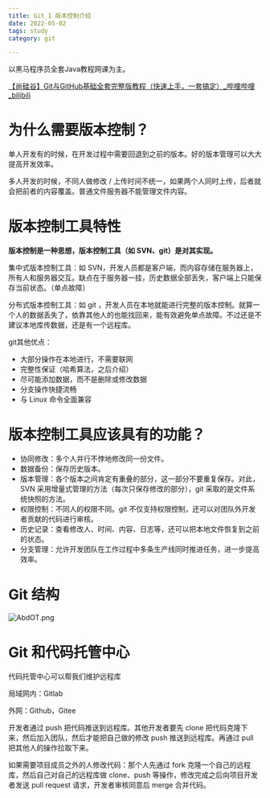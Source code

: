```yaml
---
title: Git_1 版本控制介绍
date: 2022-05-02
tags: study
category: git

---
```


以黑马程序员全套Java教程网课为主。

[【尚硅谷】Git与GitHub基础全套完整版教程（快速上手，一套搞定）_哔哩哔哩_bilibili](https://www.bilibili.com/video/BV1pW411A7a5?p=3&spm_id_from=pageDriver)

# 为什么需要版本控制？

单人开发有的时候，在开发过程中需要回退到之前的版本。好的版本管理可以大大提高开发效率。

多人开发的时候，不同人做修改 / 上传时间不统一，如果两个人同时上传，后者就会把前者的内容覆盖。普通文件服务器不能管理文件内容。

# 版本控制工具特性

**版本控制是一种思想，版本控制工具（如 SVN、git）是对其实现。**

集中式版本控制工具：如 SVN，开发人员都是客户端，而内容存储在服务器上，所有人和服务器交互。缺点在于服务器一挂，历史数据全部丢失，客户端上只能保存当前状态。（单点故障）

分布式版本控制工具：如 git ，开发人员在本地就能进行完整的版本控制。就算一个人的数据丢失了，依靠其他人的也能找回来，能有效避免单点故障。不过还是不建议本地库传数据，还是有一个远程库。

git其他优点：

- 大部分操作在本地进行，不需要联网
- 完整性保证（哈希算法，之后介绍）
- 尽可能添加数据，而不是删除或修改数据
- 分支操作快捷流畅
- 与 Linux 命令全面兼容

# 版本控制工具应该具有的功能？

- 协同修改：多个人并行不悖地修改同一份文件。
- 数据备份：保存历史版本。
- 版本管理：各个版本之间肯定有重叠的部分，这一部分不要重复保存。对此，SVN 采用增量式管理的方法（每次只保存修改的部分），git 采取的是文件系统快照的方法。
- 权限控制：不同人的权限不同。git 不仅支持权限控制，还可以对团队外开发者贡献的代码进行审核。
- 历史记录：查看修改人、时间、内容、日志等，还可以把本地文件恢复到之前的状态。
- 分支管理：允许开发团队在工作过程中多条生产线同时推进任务，进一步提高效率。

# Git 结构

![AbdOT.png](https://s1.328888.xyz/2022/05/01/AbdOT.png)

# Git 和代码托管中心

代码托管中心可以帮我们维护远程库

局域网内：Gitlab

外网：Github，Gitee

开发者通过 push 把代码推送到远程库。其他开发者要先 clone 把代码克隆下来，然后加入团队，然后才能把自己做的修改 push 推送到远程库。再通过 pull 把其他人的操作拉取下来。

如果需要项目成员之外的人修改代码：那个人先通过 fork 克隆一个自己的远程库，然后自己对自己的远程库做 clone、push 等操作，修改完成之后向项目开发者发送 pull request 请求，开发者审核同意后 merge 合并代码。